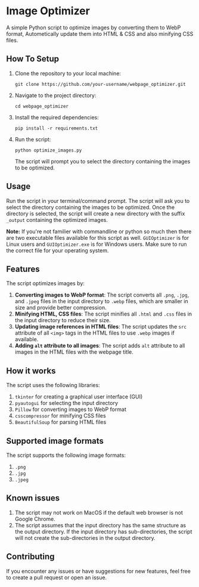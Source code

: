 # Image Optimizer

A simple Python script to optimize images by converting them to WebP format, Autometically update them into HTML & CSS and also minifying CSS files.

## How To Setup


1. Clone the repository to your local machine:
    ```
    git clone https://github.com/your-username/webpage_optimizer.git
    ```

2. Navigate to the project directory:
    ```
    cd webpage_optimizer
    ```

3. Install the required dependencies:

    ```
    pip install -r requirements.txt
    ```

4. Run the script:

    ```
    python optimize_images.py
    ```

    The script will prompt you to select the directory containing the images to be optimized.

## Usage

Run the script in your terminal/command prompt. The script will ask you to select the directory containing the images to be optimized. Once the directory is selected, the script will create a new directory with the suffix `_output` containing the optimized images.

**Note:** If you're not familier with commandline or python so much then there are two executable files available for this script as well. `GUIOptimizer` is for Linux users and `GUIOptimizer.exe` is for Windows users. Make sure to run the correct file for your operating system.

## Features

The script optimizes images by:

1. **Converting images to WebP format**: The script converts all `.png`, `.jpg`, and `.jpeg` files in the input directory to `.webp` files, which are smaller in size and provide better compression.
2. **Minifying HTML, CSS files**: The script minifies all `.html` and `.css` files in the input directory to reduce their size.
3. **Updating image references in HTML files**: The script updates the `src` attribute of all `<img>` tags in the HTML files to use `.webp` images if available.
4. **Adding `alt` attribute to all images**: The script adds `alt` attribute to all images in the HTML files with the webpage title.

## How it works

The script uses the following libraries:

1. `tkinter` for creating a graphical user interface (GUI)
2. `pyautogui` for selecting the input directory
3. `Pillow` for converting images to WebP format
4. `csscompressor` for minifying CSS files
5. `BeautifulSoup` for parsing HTML files

## Supported image formats

The script supports the following image formats:

1. `.png`
2. `.jpg`
3. `.jpeg`

## Known issues

1. The script may not work on MacOS if the default web browser is not Google Chrome.
2. The script assumes that the input directory has the same structure as the output directory. If the input directory has sub-directories, the script will not create the sub-directories in the output directory.

## Contributing

If you encounter any issues or have suggestions for new features, feel free to create a pull request or open an issue.

